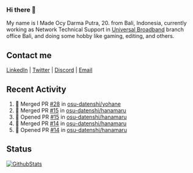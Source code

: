 ### Hi there 👋

My name is I Made Ocy Darma Putra, 20. from Bali, Indonesia, currently working as Network Technical Support in [Universal Broadband](https://universal.net.id) branch office Bali, and doing some hobby like gaming, editing, and others.

## Contact me

[LinkedIn](https://linkedin.com/in/troke) | [Twitter](https://twitter.com/darma_ochi) | [Discord](https://link.troke.id/discord) | <a href="mailto:ochi@troke.id">Email</a> 

## Recent Activity

<!--START_SECTION:activity-->
1. 🎉 Merged PR [#28](https://github.com/osu-datenshi/yohane/pull/28) in [osu-datenshi/yohane](https://github.com/osu-datenshi/yohane)
2. 🎉 Merged PR [#15](https://github.com/osu-datenshi/hanamaru/pull/15) in [osu-datenshi/hanamaru](https://github.com/osu-datenshi/hanamaru)
3. 💪 Opened PR [#15](https://github.com/osu-datenshi/hanamaru/pull/15) in [osu-datenshi/hanamaru](https://github.com/osu-datenshi/hanamaru)
4. 🎉 Merged PR [#14](https://github.com/osu-datenshi/hanamaru/pull/14) in [osu-datenshi/hanamaru](https://github.com/osu-datenshi/hanamaru)
5. 💪 Opened PR [#14](https://github.com/osu-datenshi/hanamaru/pull/14) in [osu-datenshi/hanamaru](https://github.com/osu-datenshi/hanamaru)
<!--END_SECTION:activity-->

## Status

[![GithubStats](https://github-readme-stats.vercel.app/api?username=troke12&show_icons=true)](https://github.com/troke12)
